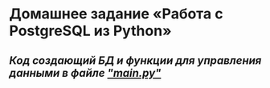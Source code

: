 # __Домашнее задание «Работа с PostgreSQL из Python»__

## _Код создающий БД и функции для управления данными в файле ["main.py"](https://github.com/graffsmile/clients_db/blob/main/main.py)_ 